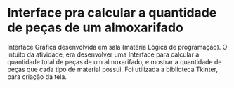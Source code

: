 # Interface pra calcular a quantidade de peças de um almoxarifado
Interface Gráfica desenvolvida em sala (matéria Lógica de programação). O intuito da atividade, era desenvolver uma Interface para calcular a quantidade total de peças de um almoxarifado, e mostrar a quantidade de peças que cada tipo de material possui. Foi utilizada a biblioteca Tkinter, para criação da tela. 
